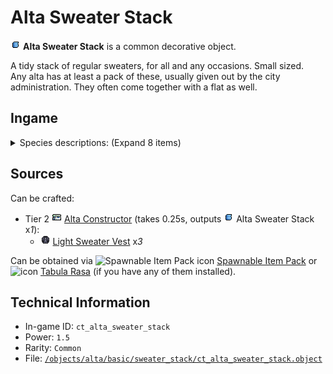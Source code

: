 # Alta Sweater Stack

<img src="https://raw.githubusercontent.com/Ceterai/Enternia/main/objects/alta/basic/sweater_stack/icon.png" alt="Alta Sweater Stack icon" loading="lazy" width="auto" height="16px"/> **Alta Sweater Stack** is a common decorative object.

A tidy stack of regular sweaters, for all and any occasions. Small sized.  
Any alta has at least a pack of these, usually given out by the city administration. They often come together with a flat as well.

## Ingame

<details markdown="1"><summary>Species descriptions: (Expand 8 items)</summary>

- Alta: Ah, a pack of freshly-washed sweaters. What an amazing smell.
- Apex: A set of tidy-packed sweaters. The size is a bit too small.
- Avian: Some structured pile of clothes.
- Floran: Floran wantsss to wear thiss sweater.
- Glitch: Curious. These sweaters are stacked very carefully.
- Human: A stack of sweaters.
- Hylotl: A tidy stack of sweaters, compiled by a very thoughtful person.
- Novakid: That's a pretty tall stack of them clothes!

</details>

## Sources

Can be crafted:

- Tier 2 ![ ](https://raw.githubusercontent.com/Ceterai/Enternia/main/objects/alta/crafting/constructor/icon2.png) [Alta Constructor](https://ceterai.github.io/MyEnternia/Wiki/AltaConstructor) (takes 0.25s, outputs <img src="https://raw.githubusercontent.com/Ceterai/Enternia/main/objects/alta/basic/sweater_stack/icon.png" alt="Alta Sweater Stack icon" loading="lazy" width="auto" height="16px"/> Alta Sweater Stack x*1*):
  - <img src="https://raw.githubusercontent.com/Ceterai/Enternia/main/items/armors/alta/clothing/light_sweater/icon.png" alt="Light Sweater Vest icon" loading="lazy" width="auto" height="16px"/> [Light Sweater Vest](https://ceterai.github.io/MyEnternia/Wiki/LightSweaterVest) x*3*

Can be obtained via <img src="https://raw.githubusercontent.com/Silverfeelin/Starbound-SpawnableItemPack/master/interface/sip/iconSmall.png" alt="Spawnable Item Pack icon" width="18" height="14"/> [Spawnable Item Pack](https://steamcommunity.com/sharedfiles/filedetails/?id=733665104) or <img src="https://steamuserimages-a.akamaihd.net/ugc/263843960696222713/3EC9A7C005541F7D577EBCB8C5736B4EFC9973D6/" alt="icon" width="8" height="12"/> [Tabula Rasa](https://community.playstarbound.com/resources/the-tabula-rasa.3222/) (if you have any of them installed).

## Technical Information

- In-game ID: `ct_alta_sweater_stack`
- Power: `1.5`
- Rarity: `Common`
- File: [`/objects/alta/basic/sweater_stack/ct_alta_sweater_stack.object`](https://github.com/Ceterai/Enternia/blob/main/objects/alta/basic/sweater_stack/ct_alta_sweater_stack.object)
